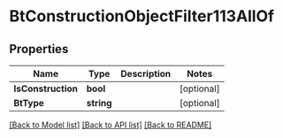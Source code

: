 # BtConstructionObjectFilter113AllOf

## Properties

Name | Type | Description | Notes
------------ | ------------- | ------------- | -------------
**IsConstruction** | **bool** |  | [optional] 
**BtType** | **string** |  | [optional] 

[[Back to Model list]](../README.md#documentation-for-models) [[Back to API list]](../README.md#documentation-for-api-endpoints) [[Back to README]](../README.md)


